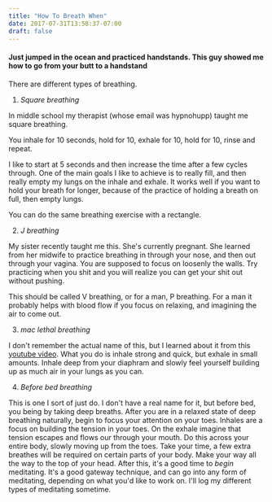 ```yaml
---
title: "How To Breath When"
date: 2017-07-31T13:58:37-07:00
draft: false
---
```


#### Just jumped in the ocean and practiced handstands. This guy showed me how to go from your butt to a handstand


There are different types of breathing.


1. *Square breathing*  

In middle school my therapist (whose email was hypnohupp) taught me square breathing.

You inhale for 10 seconds, hold for 10, exhale for 10, hold for 10, rinse and repeat.

I like to start at 5 seconds and then increase the time after a few cycles through.
One of the main goals I like to achieve is to really fill, and then really empty my lungs on the inhale and exhale. It works well if you want to hold your breath for longer, because of the practice of holding a breath on full, then empty lungs.

You can do the same breathing exercise with a rectangle.

2. *J breathing*

My sister recently taught me this. She's currently pregnant. She learned from her midwife to practice breathing in through your nose, and then out through your vagina. You are supposed to focus on loosenly the walls. Try practicing when you shit and you will realize you can get your shit out without pushing.

This should be called V breathing, or for a man, P breathing. For a man it probably helps with blood flow if you focus on relaxing, and imagining the air to come out.


3. *mac lethal breathing*

I don't remember the actual name of this, but I learned about it from this [youtube video](). What you do is inhale strong and quick, but exhale in small amounts. Inhale deep from your diaphram and slowly feel yourself building up as much air in your lungs as you can.

4. *Before bed breathing*

This is one I sort of just do. I don't have a real name for it, but before bed, you being by taking deep breaths. After you are in a relaxed state of deep breathing naturally, begin to focus your attention on your toes. Inhales are a focus on building the tension in your toes. On the exhale imagine that tension escapes and flows our through your mouth. Do this across your entire body, slowly moving up from the toes. Take your time, a few extra breathes will be required on certain parts of your body. Make your way all the way to the top of your head. After this, it's a good time to *begin* meditating. It's a good gateway technique, and can go into any form of meditating, depending on what you'd like to work on. I'll log my different types of meditating sometime.
